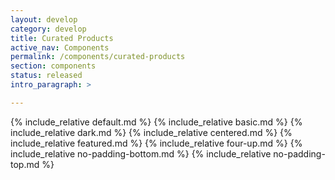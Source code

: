 ```yaml
---
layout: develop
category: develop
title: Curated Products
active_nav: Components
permalink: /components/curated-products
section: components
status: released
intro_paragraph: >

---
```


{% include_relative default.md %}
{% include_relative basic.md %}
{% include_relative dark.md %}
{% include_relative centered.md %}
{% include_relative featured.md %}
{% include_relative four-up.md %}
{% include_relative no-padding-bottom.md %}
{% include_relative no-padding-top.md %}
